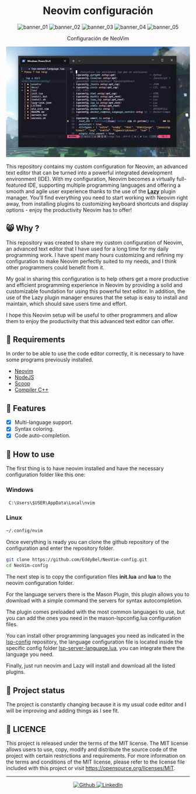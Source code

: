 <h1 align="center" >Neovim configuración</h1>

<p align="center">
 <img alt="banner_01" src="https://img.shields.io/github/last-commit/EddyBel/NeoVim-config?color=%23AED6F1&style=for-the-badge" />
 <img alt="banner_02" src="https://img.shields.io/github/license/EddyBel/NeoVim-config?color=%23EAECEE&style=for-the-badge" />
 <img alt="banner_03" src="https://img.shields.io/github/languages/top/EddyBel/NeoVim-config?color=%23F9E79F&style=for-the-badge" />
 <img alt="banner_04" src="https://img.shields.io/github/languages/count/EddyBel/NeoVim-config?color=%23ABEBC6&style=for-the-badge" />
 <img alt="banner_05" src="https://img.shields.io/github/languages/code-size/EddyBel/NeoVim-config?color=%23F1948A&style=for-the-badge" />
</p>

<p align="center" >Configuración de NeoVim</p>

![Preview Proyect](./assets/capture_2.png)

This repository contains my custom configuration for Neovim, an advanced text editor that can be turned into a powerful integrated development environment (IDE). With my configuration, Neovim becomes a virtually full-featured IDE, supporting multiple programming languages and offering a smooth and agile user experience thanks to the use of the **[Lazy](https://github.com/folke/lazy.nvim)** plugin manager. You'll find everything you need to start working with Neovim right away, from installing plugins to customizing keyboard shortcuts and display options - enjoy the productivity Neovim has to offer!

## 😸 Why ?

This repository was created to share my custom configuration of Neovim, an advanced text editor that I have used for a long time for my daily programming work. I have spent many hours customizing and refining my configuration to make Neovim perfectly suited to my needs, and I think other programmers could benefit from it.

My goal in sharing this configuration is to help others get a more productive and efficient programming experience in Neovim by providing a solid and customizable foundation for using this powerful text editor. In addition, the use of the Lazy plugin manager ensures that the setup is easy to install and maintain, which should save users time and effort.

I hope this Neovim setup will be useful to other programmers and allow them to enjoy the productivity that this advanced text editor can offer.

## 🔨 Requirements

In order to be able to use the code editor correctly, it is necessary to have some programs previously installed.

- [Neovim](https://github.com/neovim/neovim)
- [NodeJS](https://nodejs.org/en/)
- [Scoop](https://scoop.sh/)
- [Compiler C++](./docs/Instalar%20compilador%20de%20C%2B%2B.md)

## 🦉 Features

- [x] Multi-language support.
- [x] Syntax coloring.
- [x] Code auto-completion.

## 🧪 How to use

The first thing is to have neovim installed and have the necessary configuration folder like this one:

### Windows

```bash
 C:\Users\$USER\AppData\Local\nvim
```

### Linux

```bash
~/.config/nvim
```

Once everything is ready you can clone the github repository of the configuration and enter the repository folder.

```bash
git clone https://github.com/EddyBel/NeoVim-config.git
cd NeoVim-config
```

The next step is to copy the configuration files **init.lua** and **lua** to the neovim configuration folder.

For the language servers there is the Mason Plugin, this plugin allows you to download with a simple command the servers for syntax autocompletion.

The plugin comes preloaded with the most common languages to use, but you can add the ones you need in the mason-lspconfig.lua configuration files.

You can install other programming languages you need as indicated in the [lsp-config](https://github.com/neovim/nvim-lspconfig) repository, the language configuration file is located inside the specific config folder [lsp-server-language.lua](./lua/config/lsp-server-language.lua), you can integrate there the language you need.

Finally, just run neovim and Lazy will install and download all the listed plugins.

## 🎢 Project status

The project is constantly changing because it is my usual code editor and I will be improving and adding things as I see fit.

## 📑 LICENCE

This project is released under the terms of the MIT license. The MIT license allows users to use, copy, modify and distribute the source code of the project with certain restrictions and requirements. For more information on the terms and conditions of the MIT license, please refer to the license file included with this project or visit https://opensource.org/licenses/MIT.

---

<p align="center">
  <a href="https://github.com/EddyBel" target="_blank">
    <img alt="Github" src="https://img.shields.io/badge/GitHub-%2312100E.svg?&style=for-the-badge&logo=Github&logoColor=white" />
  </a> 
  <a href="https://www.linkedin.com/in/eduardo-rangel-eddybel/" target="_blank">
    <img alt="LinkedIn" src="https://img.shields.io/badge/linkedin-%230077B5.svg?&style=for-the-badge&logo=linkedin&logoColor=white" />
  </a> 
</p>
